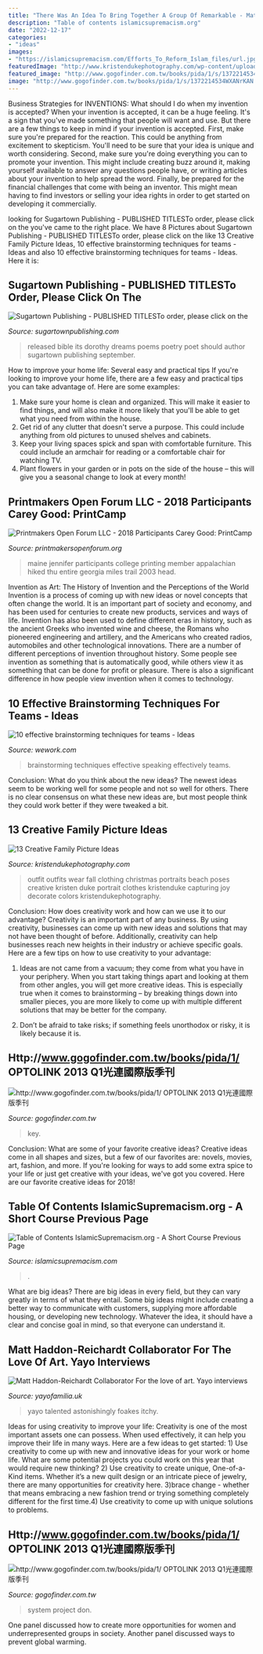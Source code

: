 ```yaml
---
title: "There Was An Idea To Bring Together A Group Of Remarkable - Matt Haddon-reichardt Collaborator For The Love Of Art. Yayo Interviews"
description: "Table of contents islamicsupremacism.org"
date: "2022-12-17"
categories:
- "ideas"
images:
- "https://islamicsupremacism.com/Efforts_To_Reform_Islam_files/url.jpg"
featuredImage: "http://www.kristendukephotography.com/wp-content/uploads/2014/09/13-family-picture-outfit-ideas.jpg"
featured_image: "http://www.gogofinder.com.tw/books/pida/1/s/1372214534WXANrKAN.jpg"
image: "http://www.gogofinder.com.tw/books/pida/1/s/1372214534WXANrKAN.jpg"
---
```



Business Strategies for INVENTIONS: What should I do when my invention is accepted?
When your invention is accepted, it can be a huge feeling. It's a sign that you've made something that people will want and use. But there are a few things to keep in mind if your invention is accepted. 
First, make sure you're prepared for the reaction. This could be anything from excitement to skepticism. You'll need to be sure that your idea is unique and worth considering. 
Second, make sure you're doing everything you can to promote your invention. This might include creating buzz around it, making yourself available to answer any questions people have, or writing articles about your invention to help spread the word. 
Finally, be prepared for the financial challenges that come with being an inventor. This might mean having to find investors or selling your idea rights in order to get started on developing it commercially.

	

		
looking for Sugartown Publishing - PUBLISHED TITLESTo order, please click on the you've came to the right place. We have 8 Pictures about Sugartown Publishing - PUBLISHED TITLESTo order, please click on the like 13 Creative Family Picture Ideas, 10 effective brainstorming techniques for teams - Ideas and also 10 effective brainstorming techniques for teams - Ideas. Here it is:
		
    
## Sugartown Publishing - PUBLISHED TITLESTo Order, Please Click On The

<img loading=lazy src="http://sugartownpublishing.com/yahoo_site_admin/assets/images/Bruce-Bagnell-cover_full_sm_2.216181027_std.jpg" onerror="this.onerror=null;this.src='https://tse3.mm.bing.net/th?id=OIP.GV1OAxI9aVyFeMwiHaMoHAAAAA&amp;pid=15.1';" alt="Sugartown Publishing - PUBLISHED TITLESTo order, please click on the">

_Source: sugartownpublishing.com_

>released bible its dorothy dreams poems poetry poet should author sugartown publishing september. 

	

How to improve your home life: Several easy and practical tips
If you're looking to improve your home life, there are a few easy and practical tips you can take advantage of. Here are some examples:
1. Make sure your home is clean and organized. This will make it easier to find things, and will also make it more likely that you'll be able to get what you need from within the house.
2. Get rid of any clutter that doesn't serve a purpose. This could include anything from old pictures to unused shelves and cabinets.
3. Keep your living spaces spick and span with comfortable furniture. This could include an armchair for reading or a comfortable chair for watching TV. 
4. Plant flowers in your garden or in pots on the side of the house – this will give you a seasonal change to look at every month! 

    
## Printmakers Open Forum LLC - 2018 Participants Carey Good: PrintCamp

<img loading=lazy src="http://www.printmakersopenforum.org/yahoo_site_admin/assets/images/Jennifer_Manzella_PC_2018_Website_pics.123123538_std.jpg" onerror="this.onerror=null;this.src='https://tse1.mm.bing.net/th?id=OIP.irIKPCKAcKDHUnwfmg9ykgHaHC&amp;pid=15.1';" alt="Printmakers Open Forum LLC - 2018 Participants Carey Good: PrintCamp">

_Source: printmakersopenforum.org_

>maine jennifer participants college printing member appalachian hiked thu entire georgia miles trail 2003 head. 

	

Invention as Art: The History of Invention and the Perceptions of the World
Invention is a process of coming up with new ideas or novel concepts that often change the world. It is an important part of society and economy, and has been used for centuries to create new products, services and ways of life. Invention has also been used to define different eras in history, such as the ancient Greeks who invented wine and cheese, the Romans who pioneered engineering and artillery, and the Americans who created radios, automobiles and other technological innovations.
There are a number of different perceptions of invention throughout history. Some people see invention as something that is automatically good, while others view it as something that can be done for profit or pleasure. There is also a significant difference in how people view invention when it comes to technology.

    
## 10 Effective Brainstorming Techniques For Teams - Ideas

<img loading=lazy src="https://www.wework.com/ideas/wp-content/uploads/sites/4/2019/10/Stocksy_txp5657d9abADV200_Medium_858407-1120x630.jpg" onerror="this.onerror=null;this.src='https://tse1.mm.bing.net/th?id=OIP.60dnZvWrjEFrF_zvzE9rtgHaEK&amp;pid=15.1';" alt="10 effective brainstorming techniques for teams - Ideas">

_Source: wework.com_

>brainstorming techniques effective speaking effectively teams. 

	

Conclusion: What do you think about the new ideas?
The newest ideas seem to be working well for some people and not so well for others. There is no clear consensus on what these new ideas are, but most people think they could work better if they were tweaked a bit.

    
## 13 Creative Family Picture Ideas

<img loading=lazy src="http://www.kristendukephotography.com/wp-content/uploads/2014/09/13-family-picture-outfit-ideas.jpg" onerror="this.onerror=null;this.src='https://tse1.mm.bing.net/th?id=OIP.u8YEyjEAPt_9Y6QuZxWiUQHaLM&amp;pid=15.1';" alt="13 Creative Family Picture Ideas">

_Source: kristendukephotography.com_

>outfit outfits wear fall clothing christmas portraits beach poses creative kristen duke portrait clothes kristenduke capturing joy decorate colors kristendukephotography. 

	

Conclusion: How does creativity work and how can we use it to our advantage?
Creativity is an important part of any business. By using creativity, businesses can come up with new ideas and solutions that may not have been thought of before. Additionally, creativity can help businesses reach new heights in their industry or achieve specific goals. Here are a few tips on how to use creativity to your advantage: 
1. Ideas are not came from a vacuum; they come from what you have in your periphery. When you start taking things apart and looking at them from other angles, you will get more creative ideas. This is especially true when it comes to brainstorming – by breaking things down into smaller pieces, you are more likely to come up with multiple different solutions that may be better for the company. 

2. Don’t be afraid to take risks; if something feels unorthodox or risky, it is likely because it is.

    
## Http://www.gogofinder.com.tw/books/pida/1/ OPTOLINK 2013 Q1光連國際版季刊

<img loading=lazy src="http://www.gogofinder.com.tw/books/pida/1/s/1372214534WXANrKAN.jpg" onerror="this.onerror=null;this.src='https://tse4.mm.bing.net/th?id=OIP.qMKG5vJpnl_skv6s0kkB2wHaKf&amp;pid=15.1';" alt="http://www.gogofinder.com.tw/books/pida/1/ OPTOLINK 2013 Q1光連國際版季刊">

_Source: gogofinder.com.tw_

>key. 

	

Conclusion: What are some of your favorite creative ideas?
Creative ideas come in all shapes and sizes, but a few of our favorites are: novels, movies, art, fashion, and more. If you're looking for ways to add some extra spice to your life or just get creative with your ideas, we've got you covered. Here are our favorite creative ideas for 2018!

    
## Table Of Contents IslamicSupremacism.org - A Short Course Previous Page

<img loading=lazy src="https://islamicsupremacism.com/Efforts_To_Reform_Islam_files/url.jpg" onerror="this.onerror=null;this.src='https://tse3.mm.bing.net/th?id=OIP.Jl1LBhN65QFI1IuDmwL6OwAAAA&amp;pid=15.1';" alt="Table of Contents IslamicSupremacism.org - A Short Course Previous Page">

_Source: islamicsupremacism.com_

>. 

	

What are big ideas?
There are big ideas in every field, but they can vary greatly in terms of what they entail. Some big ideas might include creating a better way to communicate with customers, supplying more affordable housing, or developing new technology. Whatever the idea, it should have a clear and concise goal in mind, so that everyone can understand it.

    
## Matt Haddon-Reichardt Collaborator For The Love Of Art. Yayo Interviews

<img loading=lazy src="https://cdn.shopify.com/s/files/1/2156/7915/files/89361905_204896010615585_3638935840677167104_n_large.jpg?v=1584052769" onerror="this.onerror=null;this.src='https://tse3.mm.bing.net/th?id=OIP.ddcQw6D-Z1IUxQje8b9uoAHaHa&amp;pid=15.1';" alt="Matt Haddon-Reichardt Collaborator For the love of art. Yayo interviews">

_Source: yayofamilia.uk_

>yayo talented astonishingly foakes itchy. 

	

Ideas for using creativity to improve your life:
Creativity is one of the most important assets one can possess. When used effectively, it can help you improve their life in many ways. Here are a few ideas to get started: 1) Use creativity to come up with new and innovative ideas for your work or home life. What are some potential projects you could work on this year that would require new thinking? 2) Use creativity to create unique, One-of-a-Kind items. Whether it’s a new quilt design or an intricate piece of jewelry, there are many opportunities for creativity here. 3)brace change - whether that means embracing a new fashion trend or trying something completely different for the first time.4) Use creativity to come up with unique solutions to problems.

    
## Http://www.gogofinder.com.tw/books/pida/1/ OPTOLINK 2013 Q1光連國際版季刊

<img loading=lazy src="http://www.gogofinder.com.tw/books/pida/1/s/1372214534wXRLwg6b.jpg" onerror="this.onerror=null;this.src='https://tse1.mm.bing.net/th?id=OIP.afQVcgcfA_a7dydgN9o8IgHaKf&amp;pid=15.1';" alt="http://www.gogofinder.com.tw/books/pida/1/ OPTOLINK 2013 Q1光連國際版季刊">

_Source: gogofinder.com.tw_

>system project don. 

	

One panel discussed how to create more opportunities for women and underrepresented groups in society. Another panel discussed ways to prevent global warming.

